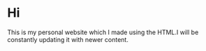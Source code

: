 # Hi
This is my personal website which I made using the HTML.I will be constantly updating it with newer content.
